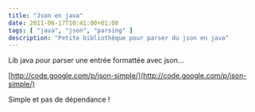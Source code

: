 ```yaml
---
title: "Json en java"
date: 2011-06-17T10:41:00+01:00
tags: [ "java", "json", "parsing" ]
description: "Petite bibliothèque pour parser du json en java"
---
```


Lib java pour parser une entrée formattée avec json...

[http://code.google.com/p/json-simple/](http://code.google.com/p/json-simple/)

Simple et pas de dépendance !
